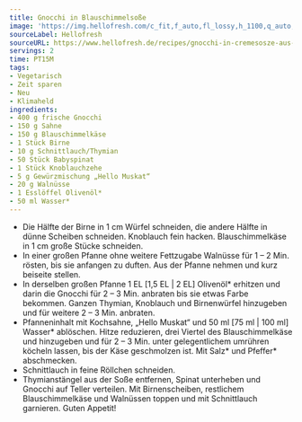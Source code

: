 ```yaml
---
title: Gnocchi in Blauschimmelsoße
image: 'https://img.hellofresh.com/c_fit,f_auto,fl_lossy,h_1100,q_auto,w_2600/hellofresh_s3/image/gnocchi-in-cremesosze-aus-blauschimmelkase-birne-65d3dbdc.jpg'
sourceLabel: Hellofresh
sourceURL: https://www.hellofresh.de/recipes/gnocchi-in-cremesosze-aus-blauschimmelkase-birne-62fbdf4fc1d484735d0d88dd
servings: 2
time: PT15M
tags:
- Vegetarisch
- Zeit sparen
- Neu
- Klimaheld
ingredients:
- 400 g frische Gnocchi
- 150 g Sahne
- 150 g Blauschimmelkäse
- 1 Stück Birne
- 10 g Schnittlauch/Thymian
- 50 Stück Babyspinat
- 1 Stück Knoblauchzehe
- 5 g Gewürzmischung „Hello Muskat“
- 20 g Walnüsse
- 1 Esslöffel Olivenöl*
- 50 ml Wasser*
---
```


- Die Hälfte der Birne in 1 cm Würfel schneiden, die andere Hälfte in dünne Scheiben schneiden.  Knoblauch fein hacken. Blauschimmelkäse in 1 cm große Stücke schneiden.
- In einer großen Pfanne ohne weitere Fettzugabe Walnüsse für 1 – 2 Min. rösten, bis sie anfangen zu duften. Aus der Pfanne nehmen und kurz beiseite stellen.
- In derselben großen Pfanne 1 EL [1,5 EL | 2 EL] Olivenöl\* erhitzen und darin die Gnocchi für 2 – 3 Min. anbraten bis sie etwas Farbe bekommen. Ganzen Thymian, Knoblauch und Birnenwürfel hinzugeben und für weitere 2 – 3 Min. anbraten.
- Pfanneninhalt mit Kochsahne, „Hello Muskat“ und 50 ml [75 ml | 100 ml] Wasser\* ablöschen. Hitze reduzieren, drei Viertel des Blauschimmelkäse und hinzugeben und für 2 – 3 Min. unter gelegentlichem umrühren köcheln lassen, bis der Käse geschmolzen ist. Mit Salz\* und Pfeffer\* abschmecken.
- Schnittlauch in feine Röllchen schneiden.
- Thymianstängel aus der Soße entfernen, Spinat unterheben und Gnocchi auf Teller verteilen. Mit Birnenscheiben, restlichem Blauschimmelkäse und Walnüssen toppen und mit Schnittlauch garnieren. Guten Appetit!
